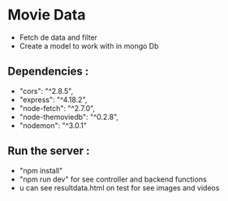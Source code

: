 # Movie Data

- Fetch de data and filter
- Create a model to work with in mongo Db

## Dependencies :

- "cors": "^2.8.5",
- "express": "^4.18.2",
- "node-fetch": "^2.7.0",
- "node-themoviedb": "^0.2.8",
- "nodemon": "^3.0.1"

## Run the server :

- "npm install"
- "npm run dev" for see controller and backend functions
- u can see resultdata.html on test for see images and videos

